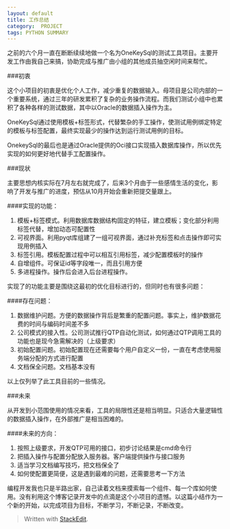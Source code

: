```yaml
---
layout: default
title: 工作总结
category:  PROJECT
tags: PYTHON SUMMARY
---
```


之前的六个月一直在断断续续地做一个名为OneKeySql的测试工具项目。主要开发工作由我自己来搞，协助完成与推广由小组的其他成员抽空闲时间来帮忙。

###初衷

这个小项目的初衷是优化个人工作，减少重复的数据输入。母项目是公司内部的一个重要系统，通过三年的研发累积了复杂的业务操作流程。而我们测试小组中也累积了各种各样的测试数据，其中以Oracle的数据插入操作为主。

OneKeySql通过使用模板+标签形式，代替繁杂的手工操作，使测试用例绑定特定的模板与标签配置，最终实现最少的操作达到运行测试用例的目标。

<!-- excerpt -->

OnekeySql的最后也是通过Oracle提供的Oci接口实现插入数据库操作，所以优先实现的如何更好地代替手工配置操作。

###现状

主要思想内核实际在7月左右就完成了，后来3个月由于一些感情生活的变化，影响了开发与推广的进度，预估从10月开始会重新把提交量跟上。

####实现的功能：

1.  模板+标签模式。利用数据库数据结构固定的特征，建立模板；变化部分利用标签代替，增加动态可配置性  
2.  可视界面。利用pyqt库组建了一组可视界面，通过补充标签和点击操作即可实现用例插入
3.  标签引用。模板配置过程中可以相互引用标签，减少配置模板时的操作
4.  自增组件。可保证id等字段唯一，而且引用方便
5.  多进程操作。操作后会进入后台进程操作。

实现了的功能主要是围绕这最初的优化目标进行的，但同时也有很多问题：

####存在问题：

1.  数据维护问题。方便的数据操作背后是繁重的配置问题。事实上，维护数据花费的时间与编码时间差不多
2.  公司模式的接入性。公司测试推行QTP自动化测试，如何通过QTP调用工具的功能也是现今急需解决的（上级要求）
3.  初始配置问题。初始配置现在还需要每个用户自定义一份，一直在考虑使用服务端分配的方式进行配置
4.  文档保全问题。文档基本没有

以上仅列举了此工具目前的一些情况。

###未来

从开发到小范围使用的情况来看，工具的局限性还是相当明显。只适合大量逻辑性的数据插入操作，在外部推广是相当困难的。

####未来的方向：

1.  按照上级要求，开发QTP可用的接口，初步讨论结果是cmd命令行
2.  把插入操作与配置分配放入服务器。客户端提供操作与接口服务
3.  适当学习文档编写技巧，把文档保全了
4.  如何使配置更简便，这是遇到最难的问题，还需要思考一下方法

编程开发我也只是半路出家，自己读着文档来摸索每一个组件、每一个库如何使用。没有利用这个博客记录开发中的点滴是这个小项目的遗憾。以这篇小结作为一个新的开始，以完成项目为目标，不断学习，不断记录，不断改变。

> Written with [StackEdit](https://stackedit.io/).